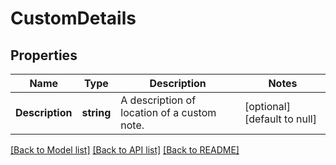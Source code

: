 # CustomDetails

## Properties
Name | Type | Description | Notes
------------ | ------------- | ------------- | -------------
**Description** | **string** | A description of location of a custom note. | [optional] [default to null]

[[Back to Model list]](../README.md#documentation-for-models) [[Back to API list]](../README.md#documentation-for-api-endpoints) [[Back to README]](../README.md)


